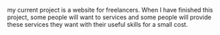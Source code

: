 my current project is a website for freelancers.
When I have finished this project, some people will want to services and some people will provide these services they want with their useful skills for a small cost.